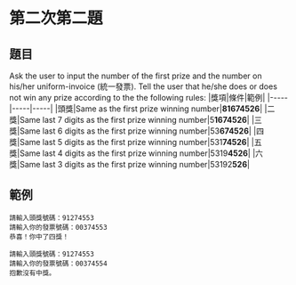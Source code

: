 # 第二次第二題
## 題目
Ask the user to input the number of the first prize and the number on his/her uniform-invoice (統一發票).
Tell the user that he/she does or does not win any prize according to the the following rules:
|獎項|條件|範例|
|-----|-----|-----|
|頭獎|Same as the first prize winning number|**81674526**|
|二獎|Same last 7 digits as the first prize winning number|5**1674526**|
|三獎|Same last 6 digits as the first prize winning number|53**674526**|
|四獎|Same last 5 digits as the first prize winning number|531**74526**|
|五獎|Same last 4 digits as the first prize winning number|5319**4526**|
|六獎|Same last 3 digits as the first prize winning number|53192**526**|
## 範例
```
請輸入頭獎號碼：91274553
請輸入你的發票號碼：00374553
恭喜！你中了四獎！
```
```
請輸入頭獎號碼：91274553
請輸入你的發票號碼：00374554
抱歉沒有中獎。
```